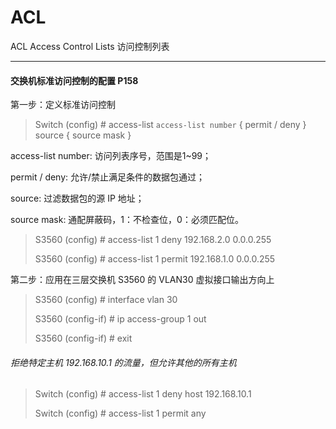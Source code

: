 # ACL

ACL Access Control Lists 访问控制列表

---

#### 交换机标准访问控制的配置 P158

第一步：定义标准访问控制

> Switch (config) # access-list `access-list number` { permit / deny } source { source mask }

access-list number: 访问列表序号，范围是1~99；

permit / deny: 允许/禁止满足条件的数据包通过；

source: 过滤数据包的源 IP 地址；

source mask: 通配屏蔽码，1：不检查位，0：必须匹配位。

> S3560 (config) # access-list 1 deny 192.168.2.0 0.0.0.255
>
> S3560 (config) # access-list 1 permit 192.168.1.0 0.0.0.255

第二步：应用在三层交换机 S3560 的 VLAN30 虚拟接口输出方向上

> S3560 (config) # interface vlan 30
>
> S3560 (config-if) # ip access-group 1 out
>
> S3560 (config-if) # exit



###### 拒绝特定主机 192.168.10.1 的流量，但允许其他的所有主机

> Switch (config) # access-list 1 deny host 192.168.10.1
>
> Switch (config) # access-list 1 permit any
